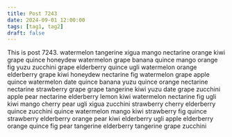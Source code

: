 ```yaml
---
title: Post 7243
date: 2024-09-01 12:00:00
tags: [tag1, tag2]
draft: false
---
```

This is post 7243.
watermelon
tangerine
xigua
mango
nectarine
orange
kiwi
grape
quince
honeydew
watermelon
grape
banana
quince
mango
orange
fig
yuzu
zucchini
grape
elderberry
quince
ugli
watermelon
orange
elderberry
grape
kiwi
honeydew
nectarine
fig
watermelon
grape
apple
quince
watermelon
date
quince
banana
yuzu
quince
orange
nectarine
nectarine
strawberry
grape
grape
tangerine
kiwi
yuzu
date
grape
zucchini
apple
pear
nectarine
elderberry
lemon
kiwi
watermelon
nectarine
fig
ugli
kiwi
mango
cherry
pear
ugli
xigua
zucchini
strawberry
cherry
elderberry
quince
zucchini
quince
watermelon
mango
kiwi
strawberry
fig
quince
strawberry
elderberry
orange
pear
kiwi
elderberry
ugli
apple
elderberry
orange
quince
fig
pear
tangerine
elderberry
tangerine
grape
zucchini
